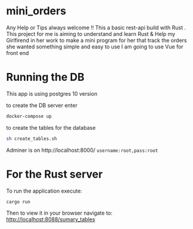 # mini_orders
Any Help or Tips always welcome !!
This a basic rest-api build with Rust . This project for me is aiming to understand and learn Rust & Help my Girlfirend in her work to make a mini program for her  that track the orders she wanted something simple and easy to use
I am going to use Vue for front end

# Running the DB
This app is using postgres 10 version  

to create the DB server enter 
```bash 
docker-compose up 
```

to create the tables for the database
```bash 
sh create_tables.sh
```


Adminer is on http://localhost:8000/      `username:root,pass:root`

# For the Rust server 
To run the application execute:

```bash
cargo run
```

Then to view it in your browser navigate to: [http://localhost:8088/sumary_tables](http://localhost:8088/clients)
